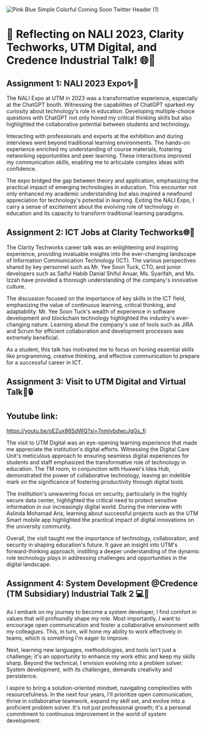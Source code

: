 ![Pink Blue Simple Colorful Coming Soon Twitter Header (1)](https://github.com/abbenishaann/ASSIGNMENTS/assets/148422005/e6e0002d-7017-48b4-b771-3b81d380c660)

# 🌟 Reflecting on NALI 2023, Clarity Techworks, UTM Digital, and Credence Industrial Talk! 🌐💼

## Assignment 1: NALI 2023 Expo✨🤖

The NALI Expo at UTM in 2023 was a transformative experience, especially at the ChatGPT booth. Witnessing the capabilities of ChatGPT sparked my curiosity about technology's role in education. Developing multiple-choice questions with ChatGPT not only honed my critical thinking skills but also highlighted the collaborative potential between students and technology.

Interacting with professionals and experts at the exhibition and during interviews went beyond traditional learning environments. The hands-on experience enriched my understanding of course materials, fostering networking opportunities and peer learning. These interactions improved my communication skills, enabling me to articulate complex ideas with confidence.

The expo bridged the gap between theory and application, emphasizing the practical impact of emerging technologies in education. This encounter not only enhanced my academic understanding but also inspired a newfound appreciation for technology's potential in learning. Exiting the NALI Expo, I carry a sense of excitement about the evolving role of technology in education and its capacity to transform traditional learning paradigms.

## Assignment 2: ICT Jobs at Clarity Techworks🌐💼

The Clarity Techworks career talk was an enlightening and inspiring experience, providing invaluable insights into the ever-changing landscape of Information Communication Technology (ICT). The various perspectives shared by key personnel such as Mr. Yee Soon Tuck, CTO, and junior developers such as Saiful Habib Danial Shiful Anuar, Ms. Syarifah, and Ms. Izzah have provided a thorough understanding of the company's innovative culture.

The discussion focused on the importance of key skills in the ICT field, emphasizing the value of continuous learning, critical thinking, and adaptability. Mr. Yee Soon Tuck's wealth of experience in software development and blockchain technology highlighted the industry's ever-changing nature. Learning about the company's use of tools such as JIRA and Scrum for efficient collaboration and development processes was extremely beneficial.

As a student, this talk has motivated me to focus on honing essential skills like programming, creative thinking, and effective communication to prepare for a successful career in ICT.

## Assignment 3: Visit to UTM Digital and Virtual Talk🏢🔒
## Youtube link: 
https://youtu.be/oEZux86SdWQ?si=7nmIvbdwcJgGs_fj

The visit to UTM Digital was an eye-opening learning experience that made me appreciate the institution's digital efforts. Witnessing the Digital Care Unit's meticulous approach to ensuring seamless digital experiences for students and staff emphasized the transformative role of technology in education. The TM room, in conjunction with Huawei's Idea Hub, demonstrated the power of collaborative technology, leaving an indelible mark on the significance of fostering productivity through digital tools.

The institution's unwavering focus on security, particularly in the highly secure data center, highlighted the critical need to protect sensitive information in our increasingly digital world. During the interview with Aslinda Mohamad Aris, learning about successful projects such as the UTM Smart mobile app highlighted the practical impact of digital innovations on the university community.

Overall, the visit taught me the importance of technology, collaboration, and security in shaping education's future. It gave an insight into UTM's forward-thinking approach, instilling a deeper understanding of the dynamic role technology plays in addressing challenges and opportunities in the digital landscape.

## Assignment 4: System Development @Credence (TM Subsidiary) Industrial Talk 2 💻🚀

As I embark on my journey to become a system developer, I find comfort in values that will profoundly shape my role. Most importantly, I want to encourage open communication and foster a collaborative environment with my colleagues. This, in turn, will hone my ability to work effectively in teams, which is something I'm eager to improve.

Next, learning new languages, methodologies, and tools isn't just a challenge; it's an opportunity to enhance my work ethic and keep my skills sharp. Beyond the technical, I envision evolving into a problem solver. System development, with its challenges, demands creativity and persistence.

I aspire to bring a solution-oriented mindset, navigating complexities with resourcefulness. In the next four years, I'll prioritize open communication, thrive in collaborative teamwork, expand my skill set, and evolve into a proficient problem solver. It's not just professional growth; it's a personal commitment to continuous improvement in the world of system development.














